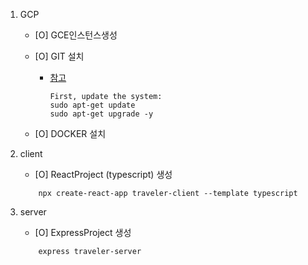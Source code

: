 1. GCP

   - [O] GCE인스턴스생성
   - [O] GIT 설치

     - [참고](https://thishosting.rocks/install-git-ubuntu/)
       ```
       First, update the system:
       sudo apt-get update
       sudo apt-get upgrade -y
       ```

   - [O] DOCKER 설치

2. client

   - [O] ReactProject (typescript) 생성

   ```
       npx create-react-app traveler-client --template typescript
   ```

3. server

   - [O] ExpressProject 생성

   ```
       express traveler-server
   ```
